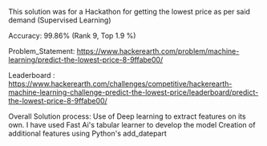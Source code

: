This solution was for a Hackathon for getting the lowest price as per said demand (Supervised Learning)

Accuracy: 99.86% (Rank 9, Top 1.9 %)

Problem_Statement: https://www.hackerearth.com/problem/machine-learning/predict-the-lowest-price-8-9ffabe00/

Leaderboard : https://www.hackerearth.com/challenges/competitive/hackerearth-machine-learning-challenge-predict-the-lowest-price/leaderboard/predict-the-lowest-price-8-9ffabe00/

Overall Solution process: Use of Deep learning to extract features on its own. I have used Fast Ai's tabular learner to develop the model Creation of additional features using Python's add_datepart
